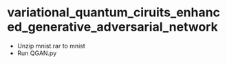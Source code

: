 # variational_quantum_ciruits_enhanced_generative_adversarial_network

- Unzip mnist.rar to mnist
- Run QGAN.py

